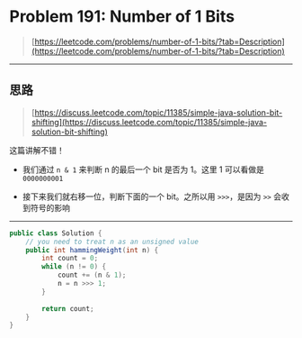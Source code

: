 # Problem 191: Number of 1 Bits

> [https://leetcode.com/problems/number-of-1-bits/?tab=Description](https://leetcode.com/problems/number-of-1-bits/?tab=Description)

---

## 思路

> [https://discuss.leetcode.com/topic/11385/simple-java-solution-bit-shifting](https://discuss.leetcode.com/topic/11385/simple-java-solution-bit-shifting)

这篇讲解不错！

* 我们通过 `n & 1` 来判断 n 的最后一个 bit 是否为 1。这里 1 可以看做是 `0000000001`

* 接下来我们就右移一位，判断下面的一个 bit。之所以用 `>>>`，是因为 `>>` 会收到符号的影响

----------

```java
public class Solution {
    // you need to treat n as an unsigned value
    public int hammingWeight(int n) {
        int count = 0;
        while (n != 0) {
            count += (n & 1);
            n = n >>> 1;
        }
        
        return count;
    }
}
```



